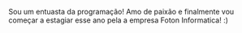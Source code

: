 Sou um entuasta da programação! Amo de paixão e finalmente vou começar a estagiar esse ano pela a empresa Foton Informatica! :)
